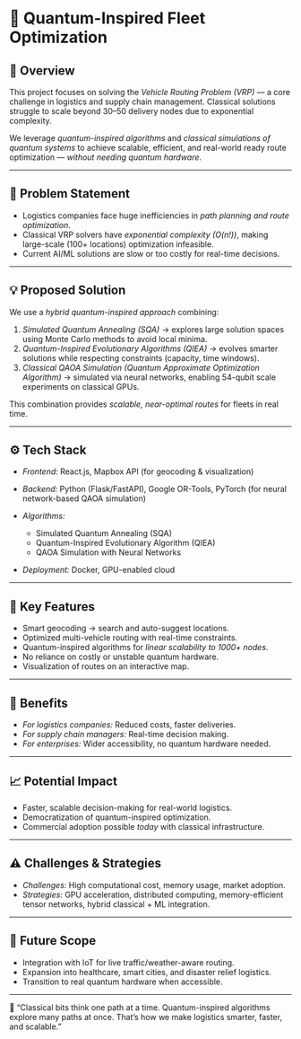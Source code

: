 

# 🚚 Quantum-Inspired Fleet Optimization

## 📌 Overview

This project focuses on solving the *Vehicle Routing Problem (VRP)* — a core challenge in logistics and supply chain management. Classical solutions struggle to scale beyond 30–50 delivery nodes due to exponential complexity.

We leverage *quantum-inspired algorithms* and *classical simulations of quantum systems* to achieve scalable, efficient, and real-world ready route optimization — *without needing quantum hardware*.

---

## 🛑 Problem Statement

* Logistics companies face huge inefficiencies in *path planning and route optimization*.
* Classical VRP solvers have *exponential complexity (O(n!))*, making large-scale (100+ locations) optimization infeasible.
* Current AI/ML solutions are slow or too costly for real-time decisions.

---

## 💡 Proposed Solution

We use a *hybrid quantum-inspired approach* combining:

1. *Simulated Quantum Annealing (SQA)* → explores large solution spaces using Monte Carlo methods to avoid local minima.
2. *Quantum-Inspired Evolutionary Algorithms (QIEA)* → evolves smarter solutions while respecting constraints (capacity, time windows).
3. *Classical QAOA Simulation (Quantum Approximate Optimization Algorithm)* → simulated via neural networks, enabling 54-qubit scale experiments on classical GPUs.

This combination provides *scalable, near-optimal routes* for fleets in real time.

---

## ⚙ Tech Stack

* *Frontend:* React.js, Mapbox API (for geocoding & visualization)
* *Backend:* Python (Flask/FastAPI), Google OR-Tools, PyTorch (for neural network-based QAOA simulation)
* *Algorithms:*

  * Simulated Quantum Annealing (SQA)
  * Quantum-Inspired Evolutionary Algorithm (QIEA)
  * QAOA Simulation with Neural Networks
* *Deployment:* Docker, GPU-enabled cloud

---

## 🚀 Key Features

* Smart geocoding → search and auto-suggest locations.
* Optimized multi-vehicle routing with real-time constraints.
* Quantum-inspired algorithms for *linear scalability to 1000+ nodes*.
* No reliance on costly or unstable quantum hardware.
* Visualization of routes on an interactive map.

---

## 🎯 Benefits

* *For logistics companies:* Reduced costs, faster deliveries.
* *For supply chain managers:* Real-time decision making.
* *For enterprises:* Wider accessibility, no quantum hardware needed.

---

## 📈 Potential Impact

* Faster, scalable decision-making for real-world logistics.
* Democratization of quantum-inspired optimization.
* Commercial adoption possible *today* with classical infrastructure.

---

## ⚠ Challenges & Strategies

* *Challenges:* High computational cost, memory usage, market adoption.
* *Strategies:* GPU acceleration, distributed computing, memory-efficient tensor networks, hybrid classical + ML integration.

---

## 🔮 Future Scope

* Integration with IoT for live traffic/weather-aware routing.
* Expansion into healthcare, smart cities, and disaster relief logistics.
* Transition to real quantum hardware when accessible.

---

📢 “Classical bits think one path at a time. Quantum-inspired algorithms explore many paths at once. That’s how we make logistics smarter, faster, and scalable.”

